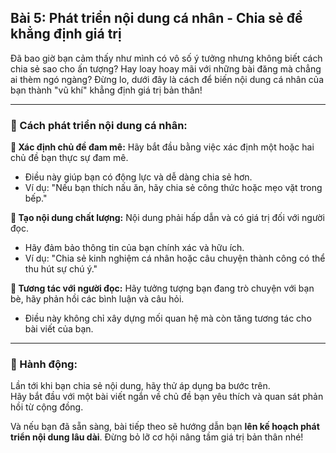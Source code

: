 ## Bài 5: Phát triển nội dung cá nhân - Chia sẻ để khẳng định giá trị

Đã bao giờ bạn cảm thấy như mình có vô số ý tưởng nhưng không biết cách chia sẻ sao cho ấn tượng? Hay loay hoay mãi với những bài đăng mà chẳng ai thèm ngó ngàng? Đừng lo, dưới đây là cách để biến nội dung cá nhân của bạn thành "vũ khí" khẳng định giá trị bản thân!

---

### 📌 Cách phát triển nội dung cá nhân:

**🔹 Xác định chủ đề đam mê:**
Hãy bắt đầu bằng việc xác định một hoặc hai chủ đề bạn thực sự đam mê.  
- Điều này giúp bạn có động lực và dễ dàng chia sẻ hơn.  
- Ví dụ: "Nếu bạn thích nấu ăn, hãy chia sẻ công thức hoặc mẹo vặt trong bếp."

**🔹 Tạo nội dung chất lượng:**
Nội dung phải hấp dẫn và có giá trị đối với người đọc.  
- Hãy đảm bảo thông tin của bạn chính xác và hữu ích.  
- Ví dụ: "Chia sẻ kinh nghiệm cá nhân hoặc câu chuyện thành công có thể thu hút sự chú ý."

**🔹 Tương tác với người đọc:**
Hãy tưởng tượng bạn đang trò chuyện với bạn bè, hãy phản hồi các bình luận và câu hỏi.  
- Điều này không chỉ xây dựng mối quan hệ mà còn tăng tương tác cho bài viết của bạn.

---

### 🚀 Hành động:

Lần tới khi bạn chia sẻ nội dung, hãy thử áp dụng ba bước trên.  
Hãy bắt đầu với một bài viết ngắn về chủ đề bạn yêu thích và quan sát phản hồi từ cộng đồng.

Và nếu bạn đã sẵn sàng, bài tiếp theo sẽ hướng dẫn bạn **lên kế hoạch phát triển nội dung lâu dài**. Đừng bỏ lỡ cơ hội nâng tầm giá trị bản thân nhé!
